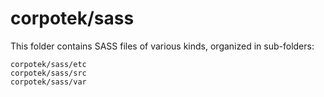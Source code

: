 # corpotek/sass

This folder contains SASS files of various kinds, organized in sub-folders:

    corpotek/sass/etc
    corpotek/sass/src
    corpotek/sass/var
